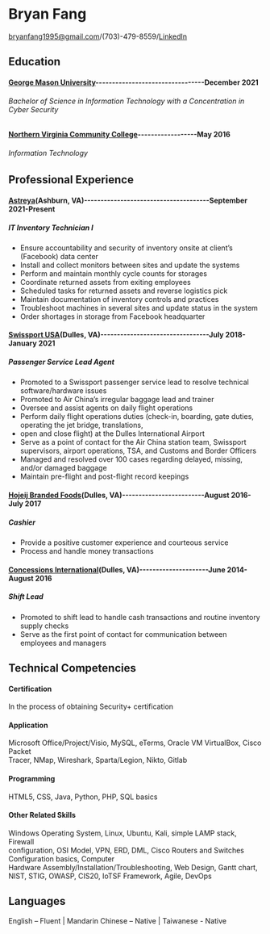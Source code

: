# Bryan Fang 
bryanfang1995@gmail.com/(703)-479-8559/[LinkedIn](https://www.linkedin.com/in/bryanfang1995)

## Education
#### [George Mason University](https://www.gmu.edu/)---------------------------------December 2021
###### Bachelor of Science in Information Technology with a Concentration in Cyber Security
#### [Northern Virginia Community College](https://www.nvcc.edu/)------------------May 2016
###### Information Technology

## Professional Experience
#### [Astreya](https://astreya.com/)(Ashburn, VA)--------------------------------------September 2021-Present
##### IT Inventory Technician I
-  Ensure accountability and security of inventory onsite at client’s (Facebook) data center 
-  Install and collect monitors between sites and update the systems
-  Perform and maintain monthly cycle counts for storages
-  Coordinate returned assets from exiting employees
-  Scheduled tasks for returned assets and reverse logistics pick
-  Maintain documentation of inventory controls and practices
-  Troubleshoot machines in several sites and update status in the system
-  Order shortages in storage from Facebook headquarter


#### [Swissport USA](https://www.swissport.com/en)(Dulles, VA)---------------------------------July 2018-January 2021
##### Passenger Service Lead Agent
-  Promoted to a Swissport passenger service lead to resolve technical software/hardware issues 
-  Promoted to Air China’s irregular baggage lead and trainer 
-  Oversee and assist agents on daily flight operations
-  Perform daily flight operations duties (check-in, boarding, gate duties, operating the jet bridge, translations,
-  open and close flight) at the Dulles International Airport
-  Serve as a point of contact for the Air China station team, Swissport supervisors, airport operations,
   TSA, and Customs and Border Officers
-  Managed and resolved over 100 cases regarding delayed, missing, and/or damaged baggage 
-  Maintain pre-flight and post-flight record keepings


#### [Hojeij Branded Foods](https://www.linkedin.com/company/hojeij-branded-foods-inc-/)(Dulles, VA)-------------------------August 2016-July 2017
##### Cashier
-  Provide a positive customer experience and courteous service
-  Process and handle money transactions


#### [Concessions International](https://cintl.com/)(Dulles, VA)---------------------June 2014-August 2016
##### Shift Lead
-  Promoted to shift lead to handle cash transactions and routine inventory supply checks
-  Serve as the first point of contact for communication between employees and managers


## Technical Competencies
#### Certification
In the process of obtaining Security+ certification

#### Application
Microsoft Office/Project/Visio, MySQL, eTerms, Oracle VM VirtualBox, Cisco Packet     
 Tracer, NMap, Wireshark, Sparta/Legion, Nikto, Gitlab


#### Programming
HTML5, CSS, Java, Python, PHP, SQL basics

#### Other Related Skills
Windows Operating System, Linux, Ubuntu, Kali, simple LAMP stack, Firewall    
 configuration, OSI Model, VPN, ERD, DML, Cisco Routers and Switches Configuration basics, Computer  
 Hardware Assembly/Installation/Troubleshooting, Web Design, Gantt chart, NIST, STIG, OWASP, CIS20, 
 IoTSF Framework, Agile, DevOps



## Languages
English – Fluent | Mandarin Chinese – Native | Taiwanese - Native
